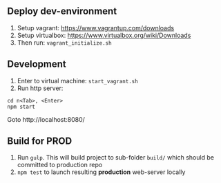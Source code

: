 ## Deploy dev-environment

1. Setup vagrant: https://www.vagrantup.com/downloads
2. Setup virtualbox: https://www.virtualbox.org/wiki/Downloads
3. Then run: `vagrant_initialize.sh`

## Development

1. Enter to virtual machine: `start_vagrant.sh`
2. Run http server:
````
cd n<Tab>, <Enter>
npm start
````
Goto http://localhost:8080/

## Build for PROD

1. Run `gulp`.
This will build project to sub-folder `build/`
which should be committed to production repo
2. `npm test` to launch resulting **production** web-server locally

